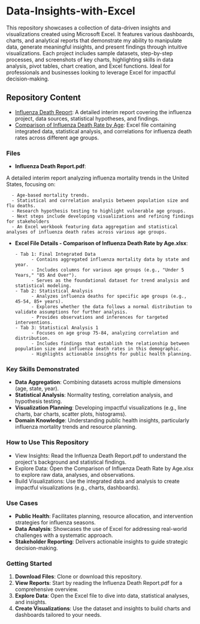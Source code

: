 # Data-Insights-with-Excel
This repository showcases a collection of data-driven insights and visualizations created using Microsoft Excel. It features various dashboards, charts, and analytical reports that demonstrate my ability to manipulate data, generate meaningful insights, and present findings through intuitive visualizations. Each project includes sample datasets, step-by-step processes, and screenshots of key charts, highlighting skills in data analysis, pivot tables, chart creation, and Excel functions. Ideal for professionals and businesses looking to leverage Excel for impactful decision-making.

## Repository Content

- [Influenza Death Report](Influenza%20Death%20Report.pdf): A detailed interim report covering the influenza project, data sources, statistical hypotheses, and findings.
- [Comparison of Influenza Death Rate by Age](Comparison%20of%20Influenza%20Death%20Rate%20by%20Age.xlsx): Excel file containing integrated data, statistical analysis, and correlations for influenza death rates across different age groups.


### Files

- **Influenza Death Report.pdf**:

A detailed interim report analyzing influenza mortality trends in the United States, focusing on:

      - Age-based mortality trends.
      - Statistical and correlation analysis between population size and flu deaths.
      - Research hypothesis testing to highlight vulnerable age groups.
      - Next steps include developing visualizations and refining findings for stakeholders
      - An Excel workbook featuring data aggregation and statistical analyses of influenza death rates across various age groups.

- **Excel File Details - Comparison of Influenza Death Rate by Age.xlsx**:

      - Tab 1: Final Integrated Data
            - Contains aggregated influenza mortality data by state and year.
            - Includes columns for various age groups (e.g., "Under 5 Years," "85 And Over").
            - Serves as the foundational dataset for trend analysis and statistical modeling.
      - Tab 2: Statistical Analysis
            - Analyzes influenza deaths for specific age groups (e.g., 45-54, 85+ years).
            - Explores whether the data follows a normal distribution to validate assumptions for further analysis.
            - Provides observations and inferences for targeted interventions.
      - Tab 3: Statistical Analysis 1
            - Focuses on age group 75-84, analyzing correlation and distribution.
            - Includes findings that establish the relationship between population size and influenza death rates in this demographic.
            - Highlights actionable insights for public health planning.
### Key Skills Demonstrated
- **Data Aggregation**: Combining datasets across multiple dimensions (age, state, year).
- **Statistical Analysis**: Normality testing, correlation analysis, and hypothesis testing.
- **Visualization Planning**: Developing impactful visualizations (e.g., line charts, bar charts, scatter plots, histograms).
- **Domain Knowledge**: Understanding public health insights, particularly influenza mortality trends and resource planning.

### How to Use This Repository
- View Insights: Read the Influenza Death Report.pdf to understand the project's background and statistical findings.
- Explore Data: Open the Comparison of Influenza Death Rate by Age.xlsx to explore raw data, analyses, and observations.
- Build Visualizations: Use the integrated data and analysis to create impactful visualizations (e.g., charts, dashboards).

### Use Cases
- **Public Health**: Facilitates planning, resource allocation, and intervention strategies for influenza seasons.
- **Data Analysis**: Showcases the use of Excel for addressing real-world challenges with a systematic approach.
- **Stakeholder Reporting**: Delivers actionable insights to guide strategic decision-making.

### Getting Started
1. **Download Files**: Clone or download this repository.
2. **View Reports**: Start by reading the Influenza Death Report.pdf for a comprehensive overview.
3. **Explore Data**: Open the Excel file to dive into data, statistical analyses, and insights.
4. **Create Visualizations**: Use the dataset and insights to build charts and dashboards tailored to your needs.

